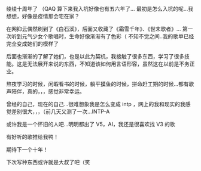 绫绫十周年了 （QAQ
算下来我入坑好像也有五六年了...
最初是怎么入坑的呢...我想想，好像是疫情那会宅在家？

在网抑云偶然刷到了《白石溪》，后面又收藏了《霜雪千年》、《世末歌者》...
第一次听到元气少女个歌唱时，生命好像渐渐有了色彩（
不知不觉之间..我的歌单已经完全变成她们的模样了

后面也渐渐的了解了她们，也是以此为契机，我接触了很多东西，学习了很多技能。这是无法展开来说的东西，不知道该如何用言语形容，虽然这在以前是不务正业。

熬夜学习的时候，闲暇看书的时候，躺平摸鱼的时候，拼命赶工期的时候...都有歌声陪伴，真的，，，感觉非常幸运。

曾经的自己，现在的自己...很难想象我是怎么变成 intp ，网上的我和现实的我感觉差别很大，，，（前几天又测了一次...INTP-A


或许我是一个怀旧的人吧...明明都出了 V5，AI，我还是很喜欢找 V3 的歌

有好听的歌推给我鸭！


期待下一个十年！

下次写种东西或许就是大叔了吧（笑